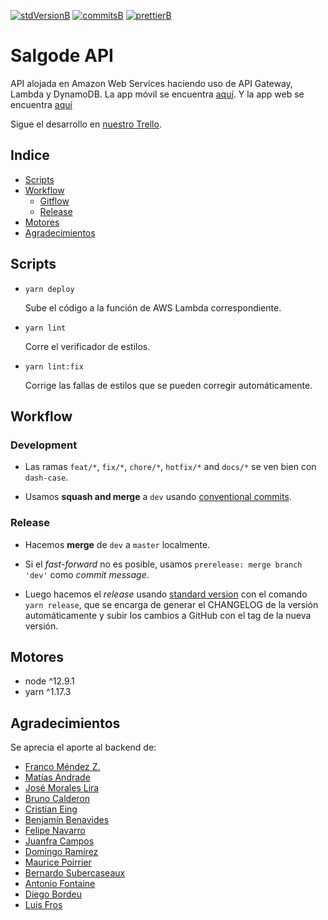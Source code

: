 <!-- [![travisB]][travisL] -->
[![stdVersionB]][stdVersionL]
[![commitsB]][commitsL]
[![prettierB]][prettierL]

# Salgode API

API alojada en Amazon Web Services haciendo uso de API Gateway, Lambda y DynamoDB.
La app móvil se encuentra [aquí](https://github.com/salgode/salgode-mobile).
Y la app web se encuentra [aquí](https://github.com/salgode/salgode-web)

Sigue el desarrollo en [nuestro Trello](https://trello.com/b/GCTJ1iMU/salgode).

## Indice

- [Scripts](#scripts)
- [Workflow](#workflow)
  - [Gitflow](#gitflow)
  - [Release](#release)
- [Motores](#motores)
- [Agradecimientos](#agradecimientos)

## Scripts

- `yarn deploy`

  Sube el código a la función de AWS Lambda correspondiente.

- `yarn lint`

  Corre el verificador de estilos.

- `yarn lint:fix`

  Corrige las fallas de estilos que se pueden corregir automáticamente.

## Workflow

### Development

  - Las ramas `feat/*`, `fix/*`, `chore/*`, `hotfix/*` and `docs/*` se ven bien con `dash-case`.

  - Usamos **squash and merge** a `dev` usando [conventional commits](https://conventionalcommits.org).

### Release

  - Hacemos **merge** de `dev` a `master` localmente.

  - Si el _fast-forward_ no es posible, usamos `prerelease: merge branch 'dev'` como _commit message_.

  - Luego hacemos el _release_ usando [standard version](https://github.com/conventional-changelog/standard-version#installation) con el comando `yarn release`, que se encarga de generar el CHANGELOG de la versión automáticamente y subir los cambios a GitHub con el tag de la nueva versión.

## Motores

  - node ^12.9.1
  - yarn ^1.17.3

## Agradecimientos

Se aprecia el aporte al backend de:

- [Franco Méndez Z.](https://github.com/fnmendez)
- [Matías Andrade](https://github.com/mandrade2)
- [José Morales Lira](https://github.com/josemlira)
- [Bruno Calderon](https://github.com/brunocalderon)
- [Cristian Eing](https://github.com/cristianeing)
- [Benjamín Benavides](https://github.com/benjavides)
- [Felipe Navarro](https://github.com/fcnavarro)
- [Juanfra Campos](https://github.com/jfcampos1)
- [Domingo Ramírez](https://github.com/chuma9615)
- [Maurice Poirrier](https://github.com/mauricepoirrier)
- [Bernardo Subercaseaux](https://github.com/bsubercaseaux)
- [Antonio Fontaine](https://github.com/afontainec)
- [Diego Bordeu](https://github.com/diegobordeu)
- [Luis Fros](https://github.com/LuisFros)

<!-- BADGES -->

<!-- [travisB]:https://travis-ci.com/
[travisL]:https://travis-ci.com/ -->

[stdVersionB]:https://img.shields.io/badge/release-standard%20version-blue.svg
[stdVersionL]:https://github.com/conventional-changelog/standard-version

[commitsB]:https://img.shields.io/badge/commits-conventional%20-blue.svg
[commitsL]:https://conventionalcommits.org

[prettierB]:https://img.shields.io/badge/code_style-prettier-ff69b4.svg?style=flat-square
[prettierL]:https://github.com/prettier/prettier
